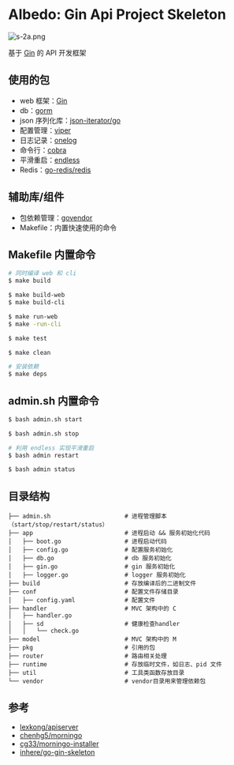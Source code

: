 # Albedo: Gin Api Project Skeleton
![s-2a.png](https://i.loli.net/2018/09/17/5b9f7028c8e77.png)
<br>

基于 [Gin](https://github.com/gin-gonic/gin) 的 API 开发框架

## 使用的包
* web 框架：[Gin](https://github.com/gin-gonic/gin)
* db：[gorm](https://github.com/jinzhu/gorm)
* json 序列化库：[json-iterator/go](https://github.com/json-iterator/go)
* 配置管理：[viper](https://github.com/spf13/viper)
* 日志记录：[onelog](https://github.com/francoispqt/onelog)
* 命令行：[cobra](https://github.com/spf13/cobra)
* 平滑重启：[endless](https://github.com/fvbock/endless)
* Redis：[go-redis/redis](github.com/go-redis/redis)

## 辅助库/组件
* 包依赖管理：[govendor](https://github.com/kardianos/govendor)
* Makefile：内置快速使用的命令

## Makefile 内置命令
```bash
# 同时编译 web 和 cli
$ make build

$ make build-web
$ make build-cli

$ make run-web
$ make -run-cli

$ make test

$ make clean

# 安装依赖
$ make deps
```

## admin.sh 内置命令
```bash
$ bash admin.sh start

$ bash admin.sh stop

# 利用 endless 实现平滑重启
$ bash admin restart

$ bash admin status
```

## 目录结构
```
├── admin.sh                     # 进程管理脚本（start/stop/restart/status）
├── app                          # 进程启动 && 服务初始化代码
│   ├── boot.go                  # 进程启动代码
│   ├── config.go                # 配置服务初始化
│   ├── db.go                    # db 服务初始化
│   ├── gin.go                   # gin 服务初始化
│   ├── logger.go                # logger 服务初始化
├── build                        # 存放编译后的二进制文件
├── conf                         # 配置文件存储目录
│   ├── config.yaml              # 配置文件
├── handler                      # MVC 架构中的 C
│   ├── handler.go
│   ├── sd                       # 健康检查handler
│   │   └── check.go
├── model                        # MVC 架构中的 M
├── pkg                          # 引用的包
├── router                       # 路由相关处理
├── runtime                      # 存放临时文件，如日志、pid 文件
├── util                         # 工具类函数存放目录
└── vendor                       # vendor目录用来管理依赖包
```

## 参考
* [lexkong/apiserver](https://github.com/lexkong/apiserver)
* [chenhg5/morningo](https://github.com/chenhg5/morningo)
* [cg33/morningo-installer](https://gitee.com/cg33/morningo-installer)
* [inhere/go-gin-skeleton](https://github.com/inhere/go-gin-skeleton)
